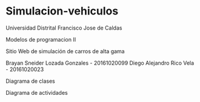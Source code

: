 # Simulacion-vehiculos
Universidad Distrital Francisco Jose de Caldas

Modelos de programacion II

Sitio Web de simulación de carros de alta gama

Brayan Sneider Lozada Gonzales - 20161020099
Diego Alejandro Rico Vela - 20161020023

Diagrama de clases

Diagrama de actividades 
